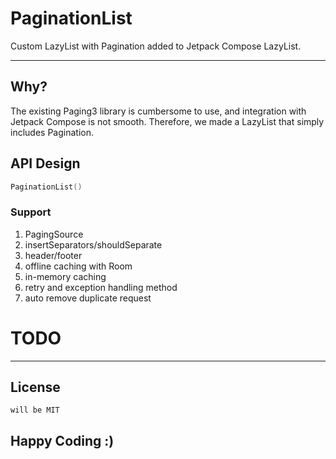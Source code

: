 # PaginationList

Custom LazyList with Pagination added to Jetpack Compose LazyList.

---

## Why?

The existing Paging3 library is cumbersome to use, and integration with Jetpack Compose is not smooth. Therefore, we made a LazyList that simply includes Pagination.

## API Design

```kotlin
PaginationList()
```

### Support

1. PagingSource
2. insertSeparators/shouldSeparate
3. header/footer
4. offline caching with Room
5. in-memory caching
6. retry and exception handling method
7. auto remove duplicate request

# TODO

---

## License

```
will be MIT
```

## Happy Coding :)
